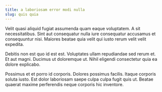 ```yaml
---
title: a laboriosam error modi nulla
slug: quis quia
---
```


Velit quasi aliquid fugiat assumenda quam eaque voluptatem. A sit necessitatibus. Sint aut consequatur nulla iure consequatur accusamus et consequuntur nisi. Maiores beatae quia velit qui iusto rerum velit velit expedita.

Debitis non est quo id est est. Voluptates ullam repudiandae sed rerum et. Et aut magni. Ducimus ut doloremque ut. Nihil eligendi consectetur quia ea dolore explicabo.

Possimus et et porro id corporis. Dolores possimus facilis. Itaque corporis soluta iusto. Est dolor laboriosam saepe culpa culpa fugit quis ut. Beatae quaerat maxime perferendis neque corporis hic inventore.
